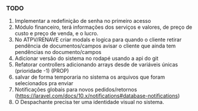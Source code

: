[//]: # (TODO)

### TODO

1. Implementar a redefinição de senha no primeiro acesso
2. Módulo financeiro, terá informações dos serviços e valores, de preço de custo e preço de venda, e o lucro.
3. No ATPV/RENAVE criar modals e logica para quando o cliente retirar pendência de documentos/campos avisar o cliente
   que ainda tem pendências no documento/campos
4. Adicionar versão do sistema no rodapé usando a api do git
5. Refatorar controllers adicionando arrays desde de variáveis únicas (prioridade -1) (PROP)
6. salvar de forma temporaria no sistema os arquivos que foram selecionados pra enviar
7. Notificações globais para novos pedidos/retornos (https://laravel.com/docs/10.x/notifications#database-notifications)
8. O Despachante precisa ter uma identidade visual no sistema.
